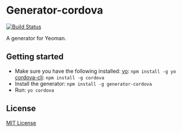 # Generator-cordova
[![Build Status](https://secure.travis-ci.org/dangeross/generator-cordova.png?branch=master)](https://travis-ci.org/dangeross/generator-cordova)

A generator for Yeoman.

## Getting started
- Make sure you have the following installed:
    [yo](https://github.com/yeoman/yo): `npm install -g yo`
    [cordova-cli](https://github.com/apache/cordova-cli): `npm install -g cordova`
- Install the generator: `npm install -g generator-cordova`
- Run: `yo cordova`

## License
[MIT License](http://en.wikipedia.org/wiki/MIT_License)
